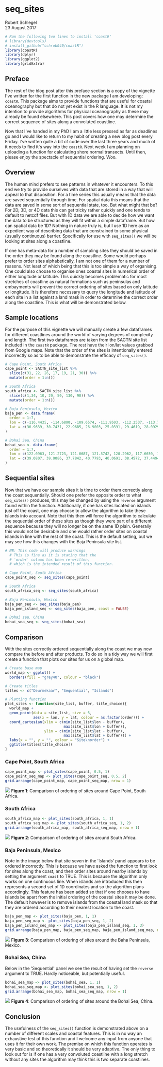 # seq_sites
Robert Schlegel  
23 August 2017  




```r
# Run the following two lines to install 'coastR'
# library(devtools)
# install_github("schrob040/coastR")
library(coastR)
library(dplyr)
library(ggplot2)
library(gridExtra)
```

## Preface
The rest of the blog post after this preface section is a copy of the vignette I've written for the first function in the new package I am developing: `coastR`. This package aims to provide functions that are useful for coastal oceanography but that do not yet exist in the R language. It is not my intention to provide algorithms for physical oceanography as these may already be found elsewhere. This post covers how one may determine the correct sequence of sites along a convoluted coastline.

Now that I've handed in my PhD I am a little less pressed as far as deadlines go and I would like to return to my habit of creating a new blog post every Friday. I've written quite a bit of code over the last three years and much of it needs to find it's way into the `coastR`. Next week I am planning on uploading a function for calculating shore normal transects. Until then, please enjoy the spectacle of sequential ordering. Woo.


## Overview
The human mind prefers to see patterns in whatever it encounters. To this end we try to provide ourselves with data that are stored in a way that will appeal to that disposition. For a time series this usually means that the data are saved sequentially through time. For spatial data this means that the data are saved in some sort of sequential state, too. But what might that be? For 2D, 3D, or 4D data this can get tricky rather quickly and one tends to default to netcdf files. But with 1D data we are able to decide how we want the data to be structured as they will fit within a simple dataframe. But how can spatial data be 1D? Nothing in nature truly is, but I use 1D here as an expedient way of describing data that are constrained to some physical (usually continuous) barrier. Specifically for use with `seq_sites()` we will be looking at sites along a coastline. 

If one has meta-data for a number of sampling sites they should be saved in the order they may be found along the coastline. Some would perhaps prefer to order sites alphabetically, I am not one of them for a number of reasons. Not least of which being that this is too simple a way of organising. One could also choose to organise ones coastal sites in numerical order of either longitude or latitude. This quickly becomes problematic for most stretches of coastline as natural formations such as peninsulas and embayments will prevent the correct ordering of sites based on only latitude or longitude. It is therefore necessary to query the longitude and latitude of each site in a list against a land mask in order to determine the correct order along the coastline. This is what will be demonstrated below.


## Sample locations
For the purpose of this vignette we will manually create a few dataframes for different coastlines around the world of varying degrees of complexity and length. The first two dataframes are taken from the SACTN site list included in the `coastR` package. The rest have their lon/lat values grabbed from Google maps. Note that the order of the sites is intentionally entered incorrectly so as to be able to demonstrate the efficacy of `seq_sites()`.


```r
# Cape Point, South Africa
cape_point <- SACTN_site_list %>% 
  slice(c(31, 22, 26, 17, 19, 21, 30)) %>% 
  mutate(order = 1:n())

# South Africa
south_africa <- SACTN_site_list %>% 
  slice(c(1,34, 10, 20, 50, 130, 90)) %>% 
  mutate(order = 1:n())

# Baja Peninsula, Mexico
baja_pen <- data.frame(
  order = 1:7,
  lon = c(-116.4435, -114.6800, -109.6574, -111.9503, -112.2537, -113.7918, -114.1881),
  lat = c(30.9639, 30.7431, 22.9685, 26.9003, 25.0391, 29.4619, 28.0929)
)

# Bohai Sea, China
bohai_sea <- data.frame(
  order = 1:7,
  lon = c(122.0963, 121.2723, 121.0687, 121.8742, 120.2962, 117.6650, 122.6380),
  lat = c(39.0807, 39.0086, 37.7842, 40.7793, 40.0691, 38.4572, 37.4494)
)
```


## Sequential sites
Now that we have our sample sites it is time to order them correctly along the coast sequentially. Should one prefer the opposite order to what `seq_sites()` produces, this may be changed by using the `reverse` argument found within the function. Additionally, if one has sites located on islands just off the coast, one may choose to allow the algorithm to take these islands into account. Note that this then will force the algorithm to calculate the sequential order of these sites as though they were part of a different sequence because they will no longer be on the same 1D plain. Generally this would not be desirable and one would rather order sites on coastal islands in line with the rest of the coast. This is the default setting, but we may see how this changes with the Baja Peninsula site list.


```r
# NB: This code will produce warnings
  # This is fine as it is stating that the
  # 'order' column has been re-written,
  # which is the intended result of this function.

# Cape Point, South Africa
cape_point_seq <- seq_sites(cape_point)

# South Africa
south_africa_seq <- seq_sites(south_africa)

# Baja Peninsula, Mexico
baja_pen_seq <- seq_sites(baja_pen)
baja_pen_island_seq <- seq_sites(baja_pen, coast = FALSE)

# Bohai sea, China
bohai_sea_seq <- seq_sites(bohai_sea)
```


## Comparison
With the sites correctly ordered sequentially along the coast we may now compare the before and after products. To do so in a tidy way we will first create a function that plots our sites for us on a global map.


```r
# Create base map
world_map <- ggplot() + 
  borders(fill = "grey40", colour = "black")

# Create titles
titles <- c("Deurmekaar", "Sequential", "Islands")

# Plotting function
plot_sites <- function(site_list, buffer, title_choice){
  world_map +
  geom_point(data = site_list, size = 6,
             aes(x = lon, y = lat, colour = as.factor(order))) +
  coord_cartesian(xlim = c(min(site_list$lon - buffer), 
                           max(site_list$lon + buffer)),
                  ylim = c(min(site_list$lat - buffer), 
                           max(site_list$lat + buffer))) +
  labs(x = "", y = "", colour = "Site\norder") +
  ggtitle(titles[title_choice])
}
```


### Cape Point, South Africa

```r
cape_point_map <- plot_sites(cape_point, 0.5, 1)
cape_point_seq_map <- plot_sites(cape_point_seq, 0.5, 2)
grid.arrange(cape_point_map, cape_point_seq_map, nrow = 1)
```

![](../figures/cape_point_comp-1.png)<!-- -->
**Figure 1**: Comparison of ordering of sites around Cape Point, South Africa.


### South Africa

```r
south_africa_map <- plot_sites(south_africa, 1, 1)
south_africa_seq_map <- plot_sites(south_africa_seq, 1, 2)
grid.arrange(south_africa_map, south_africa_seq_map, nrow = 1)
```

![](../figures/south_africa_comp-1.png)<!-- -->
**Figure 2**: Comparison of ordering of sites around South Africa.


### Baja Peninsula, Mexico
Note in the image below that site seven in the 'Islands' panel appears to be ordered incorrectly. This is because we have asked the function to first look for sites along the coast, and then order sites around nearby islands by setting the argument `coast` to TRUE. This is because the algorithm only works on one continuous line. When islands are introduced this then represents a second set of 1D coordinates and so the algorithm plans accordingly. This feature has been added so that if one chooses to have islands be apart from the initial ordering of the coastal sites it may be done. The default however is to remove islands from the coastal land mask so that they are ordered according to their nearest location to the coast.


```r
baja_pen_map <- plot_sites(baja_pen, 1, 1)
baja_pen_seq_map <- plot_sites(baja_pen_seq, 1, 2)
baja_pen_island_seq_map <- plot_sites(baja_pen_island_seq, 1, 3)
grid.arrange(baja_pen_map, baja_pen_seq_map, baja_pen_island_seq_map, nrow = 1)
```

![](../figures/baja_pen_comp-1.png)<!-- -->
**Figure 3**: Comparison of ordering of sites around the Baha Peninsula, Mexico.


### Bohai Sea, China
Below in the 'Sequential' panel we see the result of having set the `reverse` argument to TRUE. Hardly noticeable, but potentially useful.


```r
bohai_sea_map <- plot_sites(bohai_sea, 1, 1)
bohai_sea_seq_map <- plot_sites(bohai_sea_seq, 1, 2)
grid.arrange(bohai_sea_map, bohai_sea_seq_map, nrow = 1)
```

![](../figures/bohai_sea_comp-1.png)<!-- -->
**Figure 4**: Comparison of ordering of sites around the Bohai Sea, China.


## Conclusion
The usefulness of the `seq_sites()` function is demonstrated above on a number of different scales and coastal features. This is in no way an exhaustive test of this function and I welcome any input from anyone that uses it for their own work. The premise on which this function operates is very basic and so theoretically it should be very adaptive. The only thing to look out for is if one has a very convoluted coastline with a long stretch without any sites the algorithm may think this is two separate coastlines.
